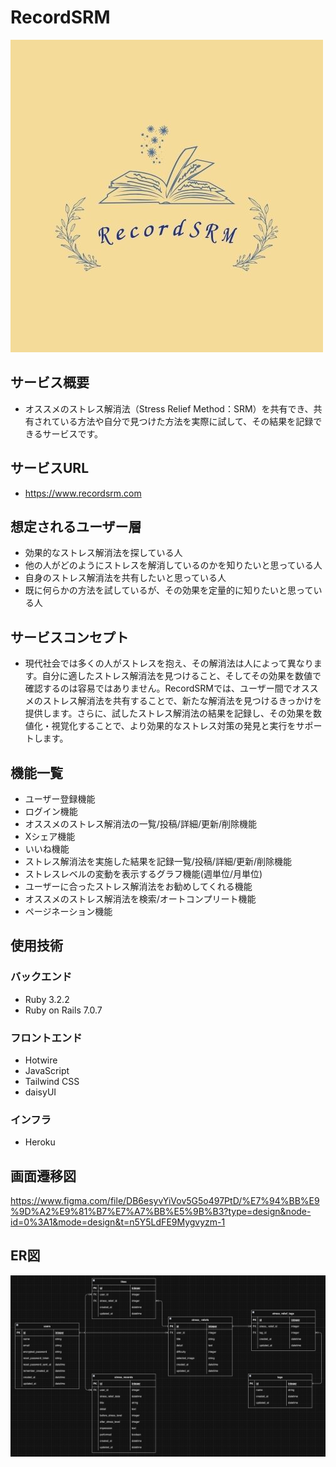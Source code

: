 # RecordSRM
![](RecordSRM_icon.png)

## サービス概要
* オススメのストレス解消法（Stress Relief Method：SRM）を共有でき、共有されている方法や自分で見つけた方法を実際に試して、その結果を記録できるサービスです。

## サービスURL
* https://www.recordsrm.com

## 想定されるユーザー層
* 効果的なストレス解消法を探している人
* 他の人がどのようにストレスを解消しているのかを知りたいと思っている人
* 自身のストレス解消法を共有したいと思っている人
* 既に何らかの方法を試しているが、その効果を定量的に知りたいと思っている人

## サービスコンセプト
* 現代社会では多くの人がストレスを抱え、その解消法は人によって異なります。自分に適したストレス解消法を見つけること、そしてその効果を数値で確認するのは容易ではありません。RecordSRMでは、ユーザー間でオススメのストレス解消法を共有することで、新たな解消法を見つけるきっかけを提供します。さらに、試したストレス解消法の結果を記録し、その効果を数値化・視覚化することで、より効果的なストレス対策の発見と実行をサポートします。

## 機能一覧
* ユーザー登録機能
* ログイン機能
* オススメのストレス解消法の一覧/投稿/詳細/更新/削除機能
* Xシェア機能
* いいね機能
* ストレス解消法を実施した結果を記録一覧/投稿/詳細/更新/削除機能
* ストレスレベルの変動を表示するグラフ機能(週単位/月単位)
* ユーザーに合ったストレス解消法をお勧めしてくれる機能
* オススメのストレス解消法を検索/オートコンプリート機能
* ページネーション機能

## 使用技術
### バックエンド
* Ruby 3.2.2
* Ruby on Rails 7.0.7

### フロントエンド
* Hotwire
* JavaScript
* Tailwind CSS
* daisyUI

### インフラ
* Heroku

## 画面遷移図
https://www.figma.com/file/DB6esyvYiVov5G5o497PtD/%E7%94%BB%E9%9D%A2%E9%81%B7%E7%A7%BB%E5%9B%B3?type=design&node-id=0%3A1&mode=design&t=n5Y5LdFE9Mygvyzm-1

## ER図
![](RecordSRM_ER.png)
